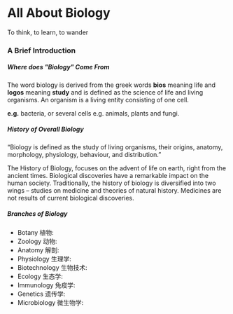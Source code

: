 # All About Biology
To think, to learn, to wander

### A Brief Introduction

##### Where does "Biology" Come From

The word biology is derived from the greek words **bios** meaning life and **logos** meaning **study** and is defined as the science of life and living organisms. An organism is a living entity consisting of one cell.

**e.g.** bacteria, or several cells e.g. animals, plants and fungi.

##### History of Overall Biology

“Biology is defined as the study of living organisms, their origins, anatomy, morphology, physiology, behaviour, and distribution.”

The History of Biology, focuses on the advent of life on earth, right from the ancient times. Biological discoveries have a remarkable impact on the human society. Traditionally, the history of biology is diversified into two wings – studies on medicine and theories of natural history. Medicines are not results of current biological discoveries.

##### Branches of Biology

- Botany 植物:
- Zoology 动物:
- Anatomy 解剖:
- Physiology 生理学:
- Biotechnology 生物技术:
- Ecology 生态学:
- Immunology 免疫学:
- Genetics 遗传学:
- Microbiology 微生物学:
